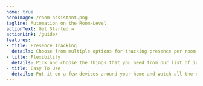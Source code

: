 ```yaml
---
home: true
heroImage: /room-assistant.png
tagline: Automation on the Room-Level
actionText: Get Started →
actionLink: /guide/
features:
- title: Presence Tracking
  details: Choose from multiple options for tracking presence per room - you can track phones, smart watches, thermal presence and more.
- title: Flexibility
  details: Pick and choose the things that you need from our list of integrations or contribute a new one easily thanks to our modular system.
- title: Easy To Use
  details: Put it on a few devices around your home and watch all the entities you configured automatically show up like magic.
---
```


